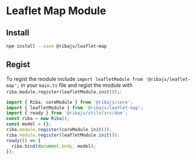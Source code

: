 # Leaflet Map Module

## Install

```bash
npm install --save @ribajs/leaflet-map
```

## Regist

To regist the module include `import leafletModule from '@ribajs/leaflet-map';` in your `main.ts` file and regist the module with `riba.module.register(leafletModule.init());`:

```ts
import { Riba, coreModule } from '@ribajs/core';
import { leafletModule } from '@ribajs/leaflet-map';
import { ready } from '@ribajs/utils/src/dom';
const riba = new Riba();
const model = {};
riba.module.register(coreModule.init());
riba.module.register(leafletModule.init());
ready(() => {
  riba.bind(document.body, model);
});
```
